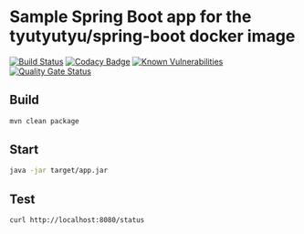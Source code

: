# Sample Spring Boot app for the tyutyutyu/spring-boot docker image
[![Build Status](https://travis-ci.org/tyutyutyu/sample-app.svg?branch=master)](https://travis-ci.org/tyutyutyu/sample-app) [![Codacy Badge](https://api.codacy.com/project/badge/Grade/7ce25f8156c149f9b9a1256c968b9550)](https://www.codacy.com/app/istvan.foldhazi/sample-app?utm_source=github.com&amp;utm_medium=referral&amp;utm_content=tyutyutyu/sample-app&amp;utm_campaign=Badge_Grade) [![Known Vulnerabilities](https://snyk.io/test/github/tyutyutyu/sample-app/badge.svg)](https://snyk.io/test/github/tyutyutyu/sample-app) [![Quality Gate Status](https://sonarcloud.io/api/project_badges/measure?project=tyutyutyu_sample-app&metric=alert_status)](https://sonarcloud.io/dashboard?id=tyutyutyu_sample-app)

## Build

```bash
mvn clean package
```

## Start

```bash
java -jar target/app.jar
```

## Test

```bash
curl http://localhost:8080/status
```

